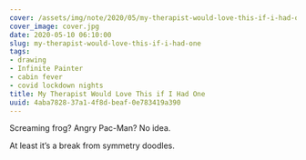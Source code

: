 ```yaml
---
cover: /assets/img/note/2020/05/my-therapist-would-love-this-if-i-had-one/cover.jpg
cover_image: cover.jpg
date: 2020-05-10 06:10:00
slug: my-therapist-would-love-this-if-i-had-one
tags:
- drawing
- Infinite Painter
- cabin fever
- covid lockdown nights
title: My Therapist Would Love This if I Had One
uuid: 4aba7828-37a1-4f8d-beaf-0e783419a390
---
```


Screaming frog? Angry Pac-Man? No idea.

At least it’s a break from symmetry doodles.